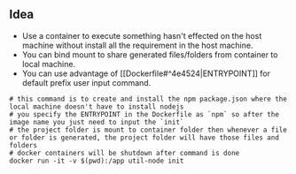 ## Idea
- Use a container to execute something hasn't effected on the host machine without install all the requirement in the host machine.
- You can bind mount to share generated files/folders from container to local machine.
- You can use advantage of [[Dockerfile#^4e4524|ENTRYPOINT]] for default prefix user input command.
```shell
# this command is to create and install the npm package.json where the local machine doesn't have to install nodejs
# you specify the ENTRYPOINT in the Dockerfile as `npm` so after the image name you just need to input the `init`
# the project folder is mount to container folder then whenever a file or folder is generated, the project folder will have those files and folders
# docker containers will be shutdown after command is done
docker run -it -v $(pwd):/app util-node init
```